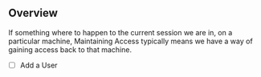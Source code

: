 ## **Overview**

If something where to happen to the current session we are in, on a particular machine, Maintaining Access typically means we have a way of gaining access back to that machine.


- [ ] Add a User

```shell

```